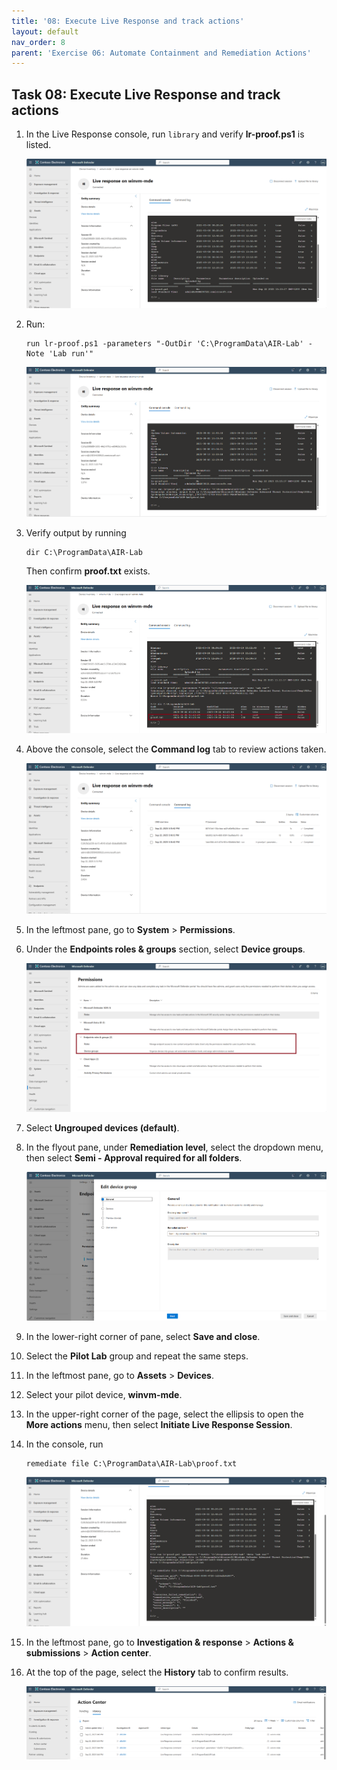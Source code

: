 ```yaml
---
title: '08: Execute Live Response and track actions'
layout: default
nav_order: 8
parent: 'Exercise 06: Automate Containment and Remediation Actions'
---
```


## Task 08: Execute Live Response and track actions

1. In the Live Response console, run `library` and verify **lr-proof.ps1** is listed.  

    ![Containment-50.png](../../media/Containment-50.png)

1. Run: 

    ```
    run lr-proof.ps1 -parameters "-OutDir 'C:\ProgramData\AIR-Lab' -Note 'Lab run'"
    ```  

    ![Containment-51.png](../../media/Containment-51.png)

1. Verify output by running 

    ```
    dir C:\ProgramData\AIR-Lab
    ```
    
    Then confirm **proof.txt** exists.  

   ![Containment-52.png](../../media/Containment-52.png)

1. Above the console, select the **Command log** tab to review actions taken.  

   ![Containment-53.png](../../media/Containment-53.png)

1. In the leftmost pane, go to **System** > **Permissions**.

1. Under the **Endpoints roles & groups** section, select **Device groups**.  

   ![Containment-54.png](../../media/Containment-54.png)

1. Select **Ungrouped devices (default)**.

1. In the flyout pane, under **Remediation level**, select the dropdown menu, then select **Semi -  Approval required for all folders**.

   ![Containment-55.png](../../media/Containment-55.png)

1. In the lower-right corner of pane, select **Save and close**.

1. Select the **Pilot Lab** group and repeat the same steps.

1. In the leftmost pane, go to **Assets** > **Devices**.

1. Select your pilot device, **winvm-mde**. 

1. In the upper-right corner of the page, select the ellipsis to open the **More actions** menu, then select **Initiate Live Response Session**.

1. In the console, run 

    ```
    remediate file C:\ProgramData\AIR-Lab\proof.txt
    ```  

   ![Containment-56.png](../../media/Containment-56.png)

1. In the leftmost pane, go to **Investigation & response** > **Actions & submissions** > **Action center**.

1. At the top of the page, select the **History** tab to confirm results.  

   ![Containment-57.png](../../media/Containment-57.png)

